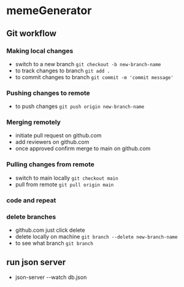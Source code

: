 # memeGenerator

## Git workflow

### Making local changes

- switch to a new branch `git checkout -b new-branch-name`
- to track changes to branch `git add .`
- to commit changes to branch `git commit -m 'commit message'`

### Pushing changes to remote

- to push changes `git push origin new-branch-name`

### Merging remotely

- initiate pull request on github.com
- add reviewers on github.com
- once approved confirm merge to main on github.com

### Pulling changes from remote

- switch to main locally `git checkout main`
- pull from remote `git pull origin main`

### code and repeat

### delete branches

- github.com just click delete
- delete locally on machine `git branch --delete new-branch-name`
- to see what branch `git branch`


## run json server
- json-server --watch db.json